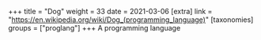 +++
title = "Dog"
weight = 33
date = 2021-03-06
[extra]
link = "https://en.wikipedia.org/wiki/Dog_(programming_language)"
[taxonomies]
groups = ["proglang"]
+++
A programming language

